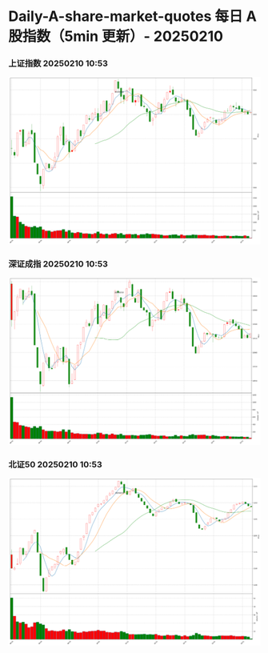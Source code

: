 
# Daily-A-share-market-quotes 每日 A 股指数（5min 更新）- 20250210

### 上证指数 20250210 10:53
![](./fig/2025/2/20250210-sh000001.png)

### 深证成指 20250210 10:53
![](./fig/2025/2/20250210-sz399001.png)

### 北证50 20250210 10:53
![](./fig/2025/2/20250210-bj899050.png)

